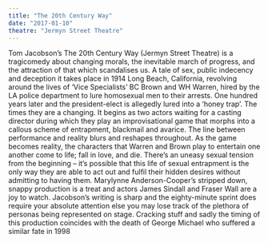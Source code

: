 ```yaml
---
title: "The 20th Century Way"
date: "2017-01-10"
theatre: "Jermyn Street Theatre"
---
```


Tom Jacobson’s The 20th Century Way (Jermyn Street
Theatre) is a tragicomedy about changing morals, the inevitable
march of progress, and the attraction of that which scandalises us.
A tale of sex, public indecency and deception it takes place in
1914 Long Beach, California, revolving around the lives of ‘Vice
Specialists’ BC Brown and WH Warren, hired by the LA police
department to lure homosexual men to their arrests. One hundred
years later and the president-elect is allegedly lured into a ‘honey
trap’. The times they are a changing.
It begins as two actors waiting for a casting director during which
they play an improvisational game that morphs into a callous
scheme of entrapment, blackmail and avarice. The line between
performance and reality blurs and reshapes throughout. As the
game becomes reality, the characters that Warren and Brown play
to entertain one another come to life; fall in love, and die. There’s
an uneasy sexual tension from the beginning – it’s possible that this
life of sexual entrapment is the only way they are able to act out and
fulfil their hidden desires without admitting to having them.
Marylynne Anderson-Cooper’s stripped down, snappy production
is a treat and actors James Sindall and Fraser Wall are a joy
to watch. Jacobson’s writing is sharp and the eighty-minute sprint
does require your absolute attention else you may lose track of
the plethora of personas being represented on stage. Cracking
stuff and sadly the timing of this production coincides with the
death of George Michael who suffered a similar fate in 1998

